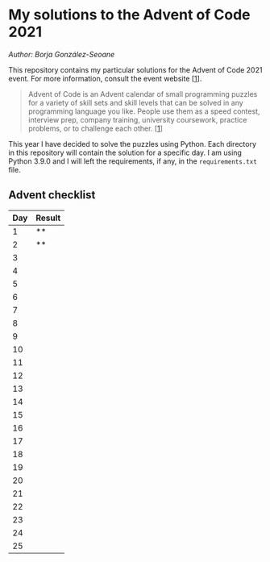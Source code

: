 My solutions to the Advent of Code 2021
===================================

*Author: Borja González-Seoane*

This repository contains my particular solutions for the Advent of Code 2021 event. For more information, consult the event website \[[1]\].

>Advent of Code is an Advent calendar of small programming puzzles for a variety of skill sets and skill levels that can be solved in any programming language you like. People use them as a speed contest, interview prep, company training, university coursework, practice problems, or to challenge each other. \[[1]\]

This year I have decided to solve the puzzles using Python. Each directory in this repository will contain the solution for a specific day. I am using Python 3.9.0 and I will left the requirements, if any, in the `requirements.txt` file.


## Advent checklist

| Day | Result |
| --- | ------ |
|  1  |   **   |
|  2  |   **   |
|  3  |        |
|  4  |        |
|  5  |        |
|  6  |        |
|  7  |        |
|  8  |        |
|  9  |        |
| 10  |        |
| 11  |        |
| 12  |        |
| 13  |        |
| 14  |        |
| 15  |        |
| 16  |        |
| 17  |        |
| 18  |        |
| 19  |        |
| 20  |        |
| 21  |        |
| 22  |        |
| 23  |        |
| 24  |        |
| 25  |        |


<!-- References -->

[1]: https://adventofcode.com
